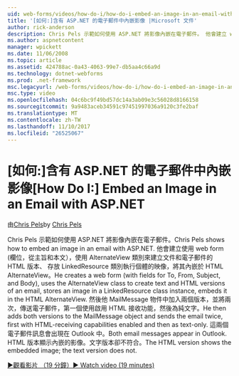 ```yaml
---
uid: web-forms/videos/how-do-i/how-do-i-embed-an-image-in-an-email-with-aspnet
title: '[如何:]含有 ASP.NET 的電子郵件中內嵌影像 |Microsoft 文件'
author: rick-anderson
description: Chris Pels 示範如何使用 ASP.NET 將影像內嵌在電子郵件。 他會建立 web form （使用的欄位，從主旨和本文），會使用 AlternateView...
ms.author: aspnetcontent
manager: wpickett
ms.date: 11/06/2008
ms.topic: article
ms.assetid: 424788ac-0a43-4063-99e7-db5aa4c66a9d
ms.technology: dotnet-webforms
ms.prod: .net-framework
msc.legacyurl: /web-forms/videos/how-do-i/how-do-i-embed-an-image-in-an-email-with-aspnet
msc.type: video
ms.openlocfilehash: 04c6bc9f49bd57dc14a3ab09e3c56028d8166158
ms.sourcegitcommit: 9a9483aceb34591c97451997036a9120c3fe2baf
ms.translationtype: MT
ms.contentlocale: zh-TW
ms.lasthandoff: 11/10/2017
ms.locfileid: "26525067"
---
```

<a name="how-do-i-embed-an-image-in-an-email-with-aspnet"></a><span data-ttu-id="28aab-104">[如何:]含有 ASP.NET 的電子郵件中內嵌影像</span><span class="sxs-lookup"><span data-stu-id="28aab-104">[How Do I:] Embed an Image in an Email with ASP.NET</span></span>
====================
<span data-ttu-id="28aab-105">由[Chris Pels](https://twitter.com/chrispels)</span><span class="sxs-lookup"><span data-stu-id="28aab-105">by [Chris Pels](https://twitter.com/chrispels)</span></span>

<span data-ttu-id="28aab-106">Chris Pels 示範如何使用 ASP.NET 將影像內嵌在電子郵件。</span><span class="sxs-lookup"><span data-stu-id="28aab-106">Chris Pels shows how to embed an image in an email with ASP.NET.</span></span> <span data-ttu-id="28aab-107">他會建立使用 web form (欄位，從主旨和本文），使用 AlternateView 類別來建立文件和電子郵件的 HTML 版本、 存放 LinkedResource 類別執行個體的映像，將其內嵌於 HTML AlternateView。</span><span class="sxs-lookup"><span data-stu-id="28aab-107">He creates a web form (with fields for To, From, Subject, and Body), uses the AlternateView class to create text and HTML versions of an email, stores an image in a LinkedResource class instance, embeds it in the HTML AlternateView.</span></span> <span data-ttu-id="28aab-108">然後他 MailMessage 物件中加入兩個版本，並將兩次，傳送電子郵件，第一個使用啟用 HTML 接收功能，然後為純文字。</span><span class="sxs-lookup"><span data-stu-id="28aab-108">He then adds both versions to the MailMessage object and sends the email twice, first with HTML-receiving capabilities enabled and then as text-only.</span></span> <span data-ttu-id="28aab-109">這兩個電子郵件訊息會出現在 Outlook 中。</span><span class="sxs-lookup"><span data-stu-id="28aab-109">Both email messages appear in Outlook.</span></span> <span data-ttu-id="28aab-110">HTML 版本顯示內嵌的影像。文字版本卻不符合。</span><span class="sxs-lookup"><span data-stu-id="28aab-110">The HTML version shows the embedded image; the text version does not.</span></span>

[<span data-ttu-id="28aab-111">&#9654;觀看影片 （19 分鐘）</span><span class="sxs-lookup"><span data-stu-id="28aab-111">&#9654; Watch video (19 minutes)</span></span>](https://channel9.msdn.com/Blogs/ASP-NET-Site-Videos/how-do-i-embed-an-image-in-an-email-with-aspnet)
